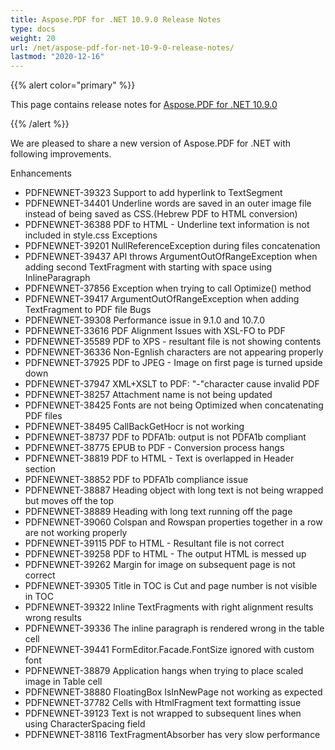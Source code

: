 ```yaml
---
title: Aspose.PDF for .NET 10.9.0 Release Notes
type: docs
weight: 20
url: /net/aspose-pdf-for-net-10-9-0-release-notes/
lastmod: "2020-12-16"
---
```


{{% alert color="primary" %}} 

This page contains release notes for [Aspose.PDF for .NET 10.9.0](http://www.aspose.com/downloads/pdf/net/new-releases/aspose.pdf-for-.net-10.9.0/)

{{% /alert %}} 

We are pleased to share a new version of Aspose.PDF for .NET with following improvements.

Enhancements

- PDFNEWNET-39323 Support to add hyperlink to TextSegment
- PDFNEWNET-34401 Underline words are saved in an outer image file instead of being saved as CSS.(Hebrew PDF to HTML conversion)
- PDFNEWNET-36388 PDF to HTML - Underline text information is not included in style.css
  Exceptions
- PDFNEWNET-39201 NullReferenceException during files concatenation
- PDFNEWNET-39437 API throws ArgumentOutOfRangeException when adding second TextFragment with starting with space using InlineParagraph
- PDFNEWNET-37856 Exception when trying to call Optimize() method
- PDFNEWNET-39417 ArgumentOutOfRangeException when adding TextFragment to PDF file
  Bugs
- PDFNEWNET-39308 Performance issue in 9.1.0 and 10.7.0
- PDFNEWNET-33616 PDF Alignment Issues with XSL-FO to PDF
- PDFNEWNET-35589 PDF to XPS - resultant file is not showing contents
- PDFNEWNET-36336 Non-Egnlish characters are not appearing properly
- PDFNEWNET-37925 PDF to JPEG - Image on first page is turned upside down
- PDFNEWNET-37947 XML+XSLT to PDF: "-"character cause invalid PDF
- PDFNEWNET-38257 Attachment name is not being updated
- PDFNEWNET-38425 Fonts are not being Optimized when concatenating PDF files
- PDFNEWNET-38495 CallBackGetHocr is not working
- PDFNEWNET-38737 PDF to PDFA1b: output is not PDFA1b compliant
- PDFNEWNET-38775 EPUB to PDF - Conversion process hangs
- PDFNEWNET-38819 PDF to HTML - Text is overlapped in Header section
- PDFNEWNET-38852 PDF to PDFA1b compliance issue
- PDFNEWNET-38887 Heading object with long text is not being wrapped but moves off the top
- PDFNEWNET-38889 Heading with long text running off the page
- PDFNEWNET-39060 Colspan and Rowspan properties together in a row are not working properly
- PDFNEWNET-39115 PDF to HTML - Resultant file is not correct
- PDFNEWNET-39258 PDF to HTML - The output HTML is messed up
- PDFNEWNET-39262 Margin for image on subsequent page is not correct
- PDFNEWNET-39305 Title in TOC is Cut and page number is not visible in TOC
- PDFNEWNET-39322 Inline TextFragments with right alignment results wrong results
- PDFNEWNET-39336 The inline paragraph is rendered wrong in the table cell
- PDFNEWNET-39441 FormEditor.Facade.FontSize ignored with custom font
- PDFNEWNET-38879 Application hangs when trying to place scaled image in Table cell
- PDFNEWNET-38880 FloatingBox IsInNewPage not working as expected
- PDFNEWNET-37782 Cells with HtmlFragment text formatting issue
- PDFNEWNET-39123 Text is not wrapped to subsequent lines when using CharacterSpacing field
- PDFNEWNET-38116 TextFragmentAbsorber has very slow performance
